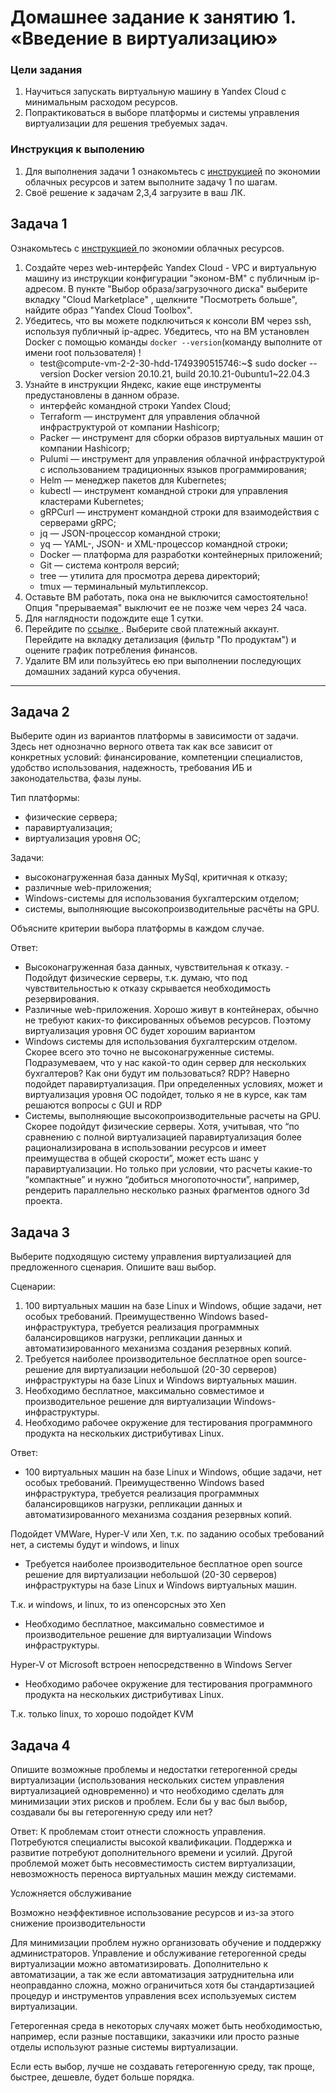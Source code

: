 # Домашнее задание к занятию 1.  «Введение в виртуализацию»

### Цели задания
1. Научиться запускать виртуальную машину в Yandex Cloud с минимальным расходом ресурсов.
2. Попрактиковаться в выборе платформы и системы управления виртуализации для решения требуемых задач.

### Инструкция к выполению

1. Для выполнения задачи 1 ознакомьтесь с [инструкцией](https://github.com/netology-code/devops-materials/blob/master/cloudwork.MD) по экономии облачных ресурсов и затем выполните задачу 1 по шагам.
2. Своё решение к задачам 2,3,4 загрузите  в ваш ЛК.
   
## Задача 1

Ознакомьтесь с [инструкцией ](https://github.com/netology-code/devops-materials/blob/master/cloudwork.MD) по экономии облачных ресурсов.


1. Создайте через web-интерфейс Yandex Cloud - VPC и виртуальную машину из инструкции конфигурации "эконом-ВМ" с публичным ip-адресом. В пункте "Выбор образа/загрузочного диска" выберите вкладку "Cloud Marketplace" , щелкните "Посмотреть больше", найдите образ "Yandex Cloud Toolbox".
2. Убедитесь, что вы можете подключиться к консоли ВМ через ssh, используя публичный ip-адрес. Убедитесь, что на ВМ установлен Docker с помощью команды ```docker --version```(команду выполните от имени root пользователя) !
   - test@compute-vm-2-2-30-hdd-1749390515746:~$ sudo docker --version
Docker version 20.10.21, build 20.10.21-0ubuntu1~22.04.3
3. Узнайте в инструкции Яндекс, какие еще инструменты предустановлены в данном образе.
    - интерфейс командной строки Yandex Cloud;
    - Terraform — инструмент для управления облачной инфраструктурой от компании Hashicorp;
    - Packer — инструмент для сборки образов виртуальных машин от компании Hashicorp;
    - Pulumi — инструмент для управления облачной инфраструктурой с использованием традиционных языков программирования;
    - Helm — менеджер пакетов для Kubernetes;
    - kubectl — инструмент командной строки для управления кластерами Kubernetes;
    - gRPCurl — инструмент командной строки для взаимодействия с серверами gRPC;
    - jq — JSON-процессор командной строки;
    - yq — YAML-, JSON- и XML-процессор командной строки;
    - Docker — платформа для разработки контейнерных приложений;
    - Git — система контроля версий;
    - tree — утилита для просмотра дерева директорий;
    - tmux — терминальный мультиплексор.
4. Оставьте ВМ работать, пока она не выключится самостоятельно! Опция "прерываемая" выключит ее не позже чем через 24 часа. 
5. Для наглядности подождите еще 1 сутки.
6. Перейдите по [ссылке ](https://console.cloud.yandex.ru/billing?section=accounts). Выберите свой платежный аккаунт. Перейдите на вкладку детализация (фильтр "По продуктам") и оцените график потребления финансов.
7. Удалите ВМ или пользуйтесь ею при выполнении последующих домашних заданий курса обучения.

---


## Задача 2

Выберите один из вариантов платформы в зависимости от задачи. Здесь нет однозначно верного ответа так как все зависит от конкретных условий: финансирование, компетенции специалистов, удобство использования, надежность, требования ИБ и законодательства, фазы луны.

Тип платформы:

- физические сервера;
- паравиртуализация;
- виртуализация уровня ОС;

Задачи:

- высоконагруженная база данных MySql, критичная к отказу;
- различные web-приложения;
- Windows-системы для использования бухгалтерским отделом;
- системы, выполняющие высокопроизводительные расчёты на GPU.

Объясните критерии выбора платформы в каждом случае.

Ответ:
- Высоконагруженная база данных, чувствительная к отказу. - Подойдут физические серверы, т.к. думаю, что под чувствительностью к отказу скрывается необходимость резервирования.
- Различные web-приложения. Хорошо живут в контейнерах, обычно не требуют каких-то фиксированных объемов ресурсов. Поэтому виртуализация уровня ОС будет хорошим вариантом
- Windows системы для использования бухгалтерским отделом. Скорее всего это точно не высоконагруженные системы. Подразумеваем, что у нас какой-то один сервер для нескольких бухгалтеров? Как они будут им пользоваться? RDP? Наверно подойдет паравиртуализация. При определенных условиях, может и виртуализация уровня ОС подойдет, только я не в курсе, как там решаются вопросы с GUI и RDP
- Системы, выполняющие высокопроизводительные расчеты на GPU. Скорее подойдут физические серверы. Хотя, учитывая, что “по сравнению с полной виртуализацией паравиртуализация более рационализирована в использовании ресурсов и имеет преимущества в общей скорости”, может есть шанс у паравиртуализации. Но только при условии, что расчеты какие-то “компактные” и нужно “добиться многопоточности”, например, рендерить параллельно несколько разных фрагментов одного 3d проекта.

## Задача 3

Выберите подходящую систему управления виртуализацией для предложенного сценария. Опишите ваш выбор.

Сценарии:

1. 100 виртуальных машин на базе Linux и Windows, общие задачи, нет особых требований. Преимущественно Windows based-инфраструктура, требуется реализация программных балансировщиков нагрузки, репликации данных и автоматизированного механизма создания резервных копий.
2. Требуется наиболее производительное бесплатное open source-решение для виртуализации небольшой (20-30 серверов) инфраструктуры на базе Linux и Windows виртуальных машин.
3. Необходимо бесплатное, максимально совместимое и производительное решение для виртуализации Windows-инфраструктуры.
4. Необходимо рабочее окружение для тестирования программного продукта на нескольких дистрибутивах Linux.

Ответ:
- 100 виртуальных машин на базе Linux и Windows, общие задачи, нет особых требований. Преимущественно Windows based инфраструктура, требуется реализация программных балансировщиков нагрузки, репликации данных и автоматизированного механизма создания резервных копий.

Подойдет VMWare, Hyper-V или Xen, т.к. по заданию особых требований нет, а системы будут и windows, и linux
- Требуется наиболее производительное бесплатное open source решение для виртуализации небольшой (20-30 серверов) инфраструктуры на базе Linux и Windows виртуальных машин.

Т.к. и windows, и linux, то из опенсорсных это Xen

- Необходимо бесплатное, максимально совместимое и производительное решение для виртуализации Windows инфраструктуры.

Hyper-V от Microsoft встроен непосредственно в Windows Server

- Необходимо рабочее окружение для тестирования программного продукта на нескольких дистрибутивах Linux.

Т.к. только linux, то хорошо подойдет KVM
## Задача 4

Опишите возможные проблемы и недостатки гетерогенной среды виртуализации (использования нескольких систем управления виртуализацией одновременно) и что необходимо сделать для минимизации этих рисков и проблем. Если бы у вас был выбор, создавали бы вы гетерогенную среду или нет?

Ответ:
К проблемам стоит отнести сложность управления. Потребуются специалисты высокой квалификации. Поддержка и развитие потребуют дополнительного времени и усилий.
Другой проблемой может быть несовместимость систем виртуализации, невозможность переноса виртуальных машин между системами.

Усложняется обслуживание

Возможно неэффективное использование ресурсов и из-за этого снижение производительности

Для минимизации проблем нужно организовать обучение и поддержку администраторов. Управление и обслуживание гетерогенной среды виртуализации можно автоматизировать. Дополнительно к автоматизации, а так же если автоматизация затруднительна или неоправданно сложна, можно ограничиться хотя бы стандартизацией процедур и инструментов управления всех используемых систем виртуализации.

Гетерогенная среда в некоторых случаях может быть необходимостью, например, если разные поставщики, заказчики или просто разные отделы используют разные системы виртуализации.

Если есть выбор, лучше не создавать гетерогенную среду, так проще, быстрее, дешевле, будет больше порядка.